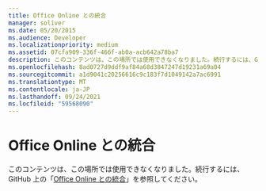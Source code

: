 ```yaml
---
title: Office Online との統合
manager: soliver
ms.date: 05/20/2015
ms.audience: Developer
ms.localizationpriority: medium
ms.assetid: 07cfa909-336f-466f-ab0a-acb642a78ba7
description: このコンテンツは、この場所では使用できなくなりました。続行するには、GitHub 上の「Office Online との統合」を参照してください。
ms.openlocfilehash: 8ad0727d9ddf9af84a68d3847247d19231a69a04
ms.sourcegitcommit: a1d9041c20256616c9c183f7d1049142a7ac6991
ms.translationtype: MT
ms.contentlocale: ja-JP
ms.lasthandoff: 09/24/2021
ms.locfileid: "59568090"
---
```

# <a name="integrating-with-office-online"></a>Office Online との統合

このコンテンツは、この場所では使用できなくなりました。続行するには、GitHub 上の「[Office Online との統合](https://wopi.readthedocs.org/en/latest/)」を参照してください。 
  

